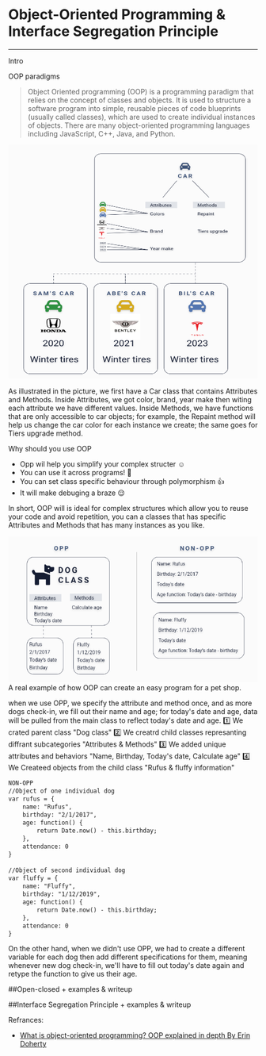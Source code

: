 
# Object-Oriented Programming & Interface Segregation Principle
---
Intro

OOP paradigms
>Object Oriented programming (OOP) is a programming paradigm that relies on the concept of classes and objects. 
It is used to structure a software program into simple, reusable pieces of code blueprints (usually called classes), 
which are used to create individual instances of objects. 
There are many object-oriented programming languages including JavaScript, C++, Java, and Python. 


<img src="pic/oop-car-example.png" width="600" height="471"/>

As illustrated in the picture, we first have a Car class that contains Attributes and Methods. 
Inside Attributes, we got color, brand, year make then witing each attribute we have different values. 
Inside Methods, we have functions that are only accessible to car objects; 
for example, the Repaint method will help us change the car color for each instance  we create; 
the same goes for Tiers upgrade method.

Why should you use OOP
* Opp wil help you simplify your complex structer :relaxed:
* You can use it across programs! :star2:
* You can set class specific behaviour through polymorphism :+1:
* It will make debuging a braze :relieved:

In short, OOP will is ideal for complex structures which allow you to reuse your code and avoid repetition, you can a classes that has specific Attributes and Methods that has many instances as you like. 

<img src="pic/oop-car-example-2.png"/>
A real example of how OOP can create an easy program for a pet shop. 

when we use OPP, we specify the attribute and method once, and as more dogs check-in, we fill out their name and age; for today's date and age, data will be pulled from the main class to reflect today's date and age. 
:one: We crated parent class "Dog class"
:two: We creatrd child classes represanting diffrant subcategories "Attributes & Methods"
:three: We added unique attributes and behaviors "Name, Birthday, Today's date, Calculate age" 
:four: We Createed objects from the child class "Rufus & fluffy information"

```
NON-OPP
//Object of one individual dog
var rufus = {
    name: "Rufus",
    birthday: "2/1/2017",
    age: function() {
        return Date.now() - this.birthday;
    },
    attendance: 0
}

//Object of second individual dog
var fluffy = {
    name: "Fluffy",
    birthday: "1/12/2019",
    age: function() {
        return Date.now() - this.birthday;
    },
    attendance: 0
}
```

On the other hand, when we didn't use OPP, we had to create a different variable for each dog then add different specifications for them, meaning whenever new dog check-in, we'll have to fill out today's date again and retype the function to give us their age. 





##Open-closed + examples & writeup

##Interface Segregation Principle + examples & writeup    




Refrances:

* [What is object-oriented programming? OOP explained in depth By Erin Doherty](https://www.educative.io/blog/object-oriented-programming) 